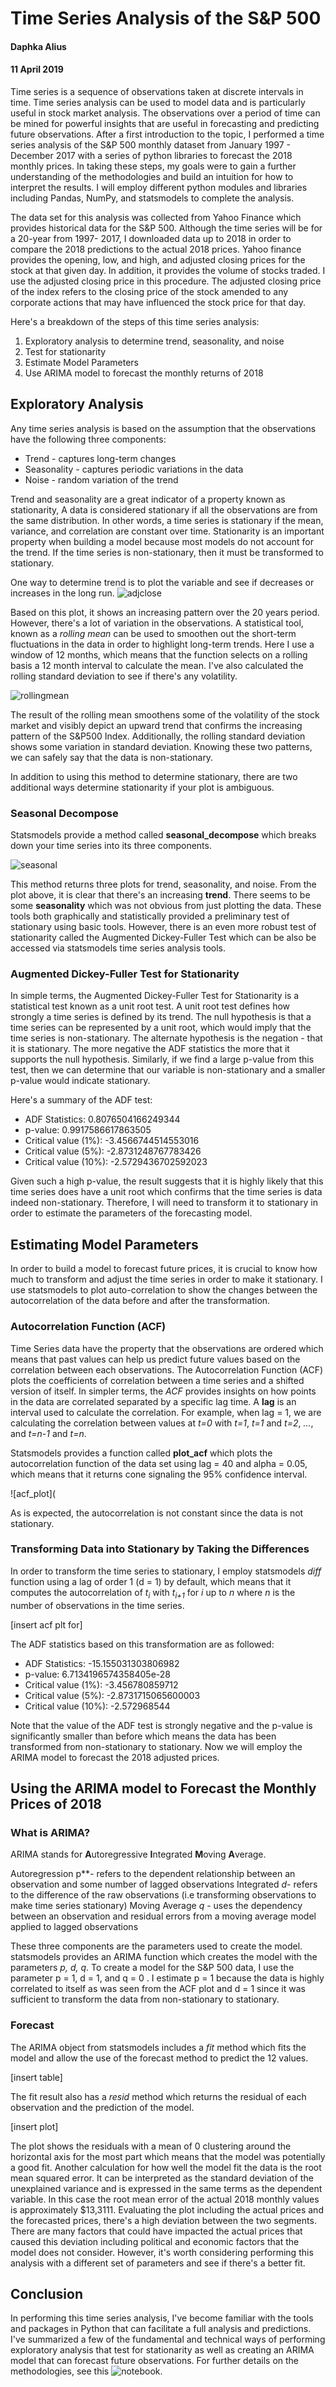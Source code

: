 # Time Series Analysis of the S&P 500
#### Daphka Alius
#### 11 April 2019

Time series is a sequence of observations taken at discrete intervals in time. Time series analysis can be used to model data and is particularly useful in stock market analysis. The observations over a period of time can be mined for powerful insights that are useful in forecasting and predicting future observations. After a first introduction to the topic, I performed a time series analysis of the S&P 500 monthly dataset from January 1997 - December 2017 with a series of python libraries to forecast the 2018 monthly prices. In taking these steps, my goals were to gain a further understanding of the methodologies and build an intuition for how to interpret the results. I will employ different python modules and libraries including Pandas, NumPy, and statsmodels to complete the analysis.

The data set for this analysis was collected from Yahoo Finance which provides historical data for the S&P 500. Although the time series will be for a 20-year from 1997- 2017, I downloaded data up to 2018 in order to compare the 2018 predictions to the actual 2018 prices. Yahoo finance provides the opening, low, and high, and adjusted closing prices for the stock at that given day. In addition, it provides the volume of stocks traded. I use the adjusted closing price in this procedure. The adjusted closing price of the index refers to the closing price of the stock amended to any corporate actions that may have influenced the stock price for that day. 


Here's a breakdown of the steps of this time series analysis:
1. Exploratory analysis to determine trend, seasonality, and noise
2. Test for stationarity
3. Estimate Model Parameters
4. Use ARIMA model to forecast the monthly returns of 2018

## Exploratory Analysis
Any time series analysis is based on the assumption that the observations have the following three components:

+ Trend - captures long-term changes
+ Seasonality - captures periodic variations in the data
+ Noise - random variation of the trend

Trend and seasonality are a great indicator of a property known as stationarity, A data is considered stationary if all the observations are from the same distribution. In other words, a time series is stationary if the mean, variance, and correlation are constant over time. Stationarity is an important property when building a model because most models do not account for the trend. If the time series is non-stationary, then it must be transformed to stationary.

One way to determine trend is to plot the variable and see if decreases or increases in the long run.
![adjclose](images/adjclose.png)

Based on this plot, it shows an increasing pattern over the 20 years period. However, there's a lot of variation in the observations. A statistical tool, known as a *rolling mean* can be used to smoothen out the short-term fluctuations in the data in order to highlight long-term trends. Here I use a window of 12 months, which means that the function selects on a rolling basis a 12 month interval to calculate the mean. I've also calculated the rolling standard deviation to see if there's any volatility.

![rollingmean](images/rollingmean.png)

The result of the rolling mean smoothens some of the volatility of the stock market and visibly depict an upward trend that confirms the increasing pattern of the S&P500 Index. Additionally, the rolling standard deviation shows some variation in standard deviation. Knowing these two patterns, we can safely say that the data is non-stationary.


In addition to using this method to determine stationary, there are two additional ways  determine stationarity if your plot is ambiguous. 

### Seasonal Decompose
Statsmodels provide a method called **seasonal_decompose** which breaks down your time series into its three components.

![seasonal](images/decomposition.png)

This method returns three plots for trend, seasonality, and noise. From the plot above, it is clear that there's an increasing **trend**.  There seems to be some **seasonality** which was not obvious from just plotting the data. These tools both graphically and statistically provided a preliminary test of stationary using basic tools. However, there is an even more robust test of stationarity called the Augmented Dickey-Fuller Test which can be also be accessed via statsmodels time series analysis tools.

### Augmented Dickey-Fuller Test for Stationarity
In simple terms, the Augmented Dickey-Fuller Test for Stationarity is a statistical test known as a unit root test. A unit root test defines how strongly a time series is defined by its trend. The null hypothesis is that a time series can be represented by a unit root, which would imply that the time series is non-stationary.  The alternate hypothesis is the negation - that it is stationary. The more negative the ADF statistics the more that it supports the null hypothesis. Similarly, if we find a large p-value from this test, then we can determine that our variable is non-stationary and a smaller p-value would indicate stationary.

Here's a summary of the ADF test:
+ ADF Statistics: 0.8076504166249344
+ p-value: 0.9917586617863505
+ Critical value (1%): -3.4566744514553016
+ Critical value (5%): -2.8731248767783426
+ Critical value (10%): -2.5729436702592023

Given such a high p-value, the result suggests that it is highly likely that this time series does have a unit root which confirms that the time series is data indeed non-stationary.
Therefore, I will need to transform it to stationary in order to estimate the parameters of the forecasting model.

## Estimating Model Parameters
In order to build a model to forecast future prices, it is crucial to know how much to transform and adjust the time series in order to make it stationary. I use statsmodels to plot auto-correlation to show the changes between the autocorrelation of the data before and after the transformation. 

### Autocorrelation Function (ACF)
Time Series data have the property that the observations are ordered which means that past values can help us predict future values based on the correlation between each observations. The Autocorrelation Function (ACF) plots the coefficients of correlation between a time series and a shifted version of itself. In simpler terms, the *ACF* provides insights on how points in the data are correlated separated by a specific lag time. A **lag** is an interval used to calculate the correlation. For example, when lag = 1, we are calculating the correlation between values at *t=0* with *t=1*, *t=1* and *t=2*, *...*, and *t=n-1* and *t=n*.

Statsmodels provides a function called **plot_acf** which plots the autocorrelation function of the data set using lag = 40 and alpha = 0.05, which means that it returns cone signaling the 95% confidence interval.

![acf_plot](

As is expected, the autocorrelation is not constant since the data is not stationary.

### Transforming Data into Stationary by Taking the Differences
In order to transform the time series to stationary, I employ statsmodels *diff* function using a lag of order 1 (d = 1) by default, which means that it computes the autocorrelation of *t<sub>i</sub>* with *t<sub>i+1</sub>* for *i* up to *n* where *n* is the number of observations in the time series.

[insert acf plt for]

The ADF statistics based on this transformation are as followed:
+ ADF Statistics: -15.155031303806982
+ p-value: 6.7134196574358405e-28
+ Critical value (1%): -3.456780859712
+ Critical value (5%): -2.8731715065600003
+ Critical value (10%): -2.572968544

Note that the value of the ADF test is strongly negative and the p-value is significantly smaller than before which means the data has been transformed from non-stationary to stationary. Now we will employ the ARIMA model to forecast the 2018 adjusted prices.

## Using the ARIMA model to Forecast the Monthly Prices of 2018

### What is ARIMA?
ARIMA stands for **A**utoregressive **I**ntegrated **M**oving **A**verage.

Autoregression p**- refers to the dependent relationship between an observation and some number of lagged observations
Integrated *d*- refers to the difference of the raw observations (i.e transforming observations to make time series stationary)
Moving Average *q* - uses the dependency between an observation and residual errors from a moving average model applied to lagged observations

These three components are the parameters  used to create the model. statsmodels provides an ARIMA function which creates the model with the parameters *p, d, q*. To create a model for the S&P 500 data, I use the parameter p = 1, d = 1, and q = 0 . I estimate p = 1 because the data is highly correlated to itself as was seen from the ACF plot and d = 1 since it was sufficient to transform the data from non-stationary to stationary.

### Forecast
The ARIMA object from statsmodels includes a *fit* method which fits the model and allow the use of the forecast method to predict the 12 values. 

[insert table]

The fit result also has a *resid* method which returns the residual of each observation and the prediction of the model.

[insert plot]

The plot shows the residuals with a mean of 0 clustering around the horizontal axis for the most part which means that the model was potentially a good fit. Another calculation for how well the model fit the data is the root mean squared error. It can be interpreted as the standard deviation of the unexplained variance and is expressed in the same terms as the dependent variable. In this case the root mean error of the actual 2018 monthly values is approximately $13,3111. Evaluating the plot including the actual prices and the forecasted prices, there's a high deviation between the two segments. There are many factors that could have impacted the actual prices that caused this deviation including political and economic factors that the model does not consider. However, it's worth considering performing this analysis with a different set of parameters and see if there's a better fit.


## Conclusion
In performing this time series analysis, I've become familiar with the tools and packages in Python that can facilitate a full analysis and predictions. I've summarized a few of the fundamental and technical ways of performing exploratory analysis that test for stationarity as well as creating an ARIMA model that can forecast future observations. For further details on the methodologies, see this ![notebook]().
